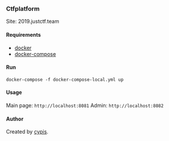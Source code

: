 ### Ctfplatform
Site: 2019.justctf.team

#### Requirements
- [docker](https://www.docker.com/)
- [docker-compose](https://docs.docker.com/compose/)

#### Run
`docker-compose -f docker-compose-local.yml up`

#### Usage
Main page: `http://localhost:8081`
Admin: `http://localhost:8082`

#### Author
Created by [cypis](https://github.com/patryk4815).
